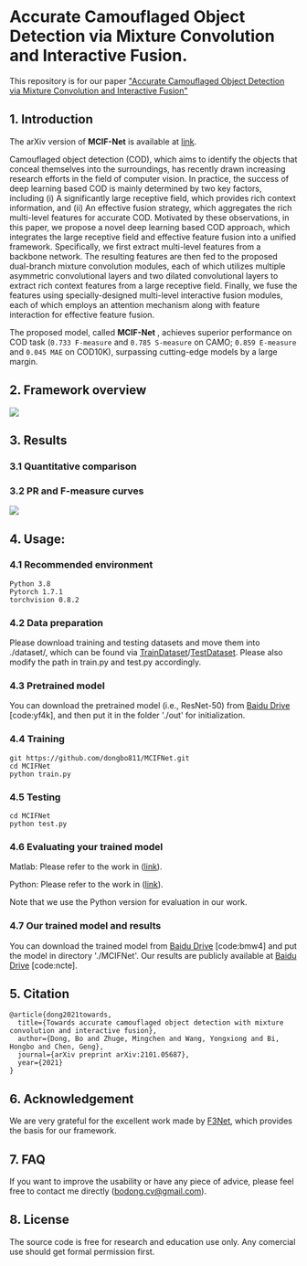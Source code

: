 # Accurate Camouflaged Object Detection via Mixture Convolution and Interactive Fusion.

This repository is for our paper ["Accurate Camouflaged Object Detection via Mixture Convolution and Interactive Fusion"](hxxx)



## 1. Introduction

The arXiv version of **MCIF-Net** is available at [link](hxxx).

Camouflaged object detection (COD), which aims to identify the objects that conceal themselves into the surroundings, has recently drawn increasing research efforts in the field of computer vision. In practice, the success of deep learning based COD is mainly determined by two key factors, including (i) A significantly large receptive field, which provides rich context information, and (ii) An effective fusion strategy, which aggregates the rich multi-level features for accurate COD. Motivated by these observations, in this paper, we propose a novel deep learning based COD approach, which integrates the large receptive field and effective feature fusion into a unified framework. Specifically, we first extract multi-level features from a backbone network. The resulting features are then fed to the proposed dual-branch mixture convolution modules, each of which utilizes multiple asymmetric convolutional layers and two dilated convolutional layers to extract rich context features from a large receptive field. Finally, we fuse the features using specially-designed multi-level interactive fusion modules, each of which employs an attention mechanism along with feature interaction for effective feature fusion.

The proposed model, called **MCIF-Net** , achieves superior performance on COD task (`0.733 F-measure` and `0.785 S-measure` on CAMO; `0.859 E-measure` and `0.045 MAE`  on COD10K), surpassing cutting-edge models by a large margin.

## 2. Framework overview

![](https://github.com/dongbo811/MCIFNet/blob/main/Figs/net.png)


## 3. Results

### 3.1 Quantitative comparison

### 3.2 PR and F-measure curves

![](https://github.com/dongbo811/MCIFNet/blob/main/Figs/pr_curve.png)

## 4. Usage:

### 4.1 Recommended environment

```
Python 3.8
Pytorch 1.7.1
torchvision 0.8.2
```

### 4.2 Data preparation

Please download training and testing datasets and move them into ./dataset/, which can be found via [TrainDataset](https://drive.google.com/u/0/uc?id=120wKRvwXpqqeEejw60lYsEyZ4SOicR3M&export=download)/[TestDataset](https://drive.google.com/u/0/uc?id=1bTIb2qo7WXfyLgCn43Pz0ZDQ4XceO9dE&export=download). Please also modify the path in train.py and test.py accordingly.


### 4.3 Pretrained model

You can download the pretrained model (i.e., ResNet-50) from [Baidu Drive](https://pan.baidu.com/s/17o9ixUYJlE_Xr6fjzqUF0Q) [code:yf4k], and then put it in the folder './out' for initialization. 

### 4.4 Training

```
git https://github.com/dongbo811/MCIFNet.git
cd MCIFNet 
python train.py
```

### 4.5 Testing

```
cd MCIFNet 
python test.py
```

### 4.6 Evaluating your trained model

Matlab: Please refer to the work in ([link](https://github.com/DengPingFan/SINet)).

Python: Please refer to the work in ([link](https://github.com/zyjwuyan/SOD_Evaluation_Metrics)).

Note that we use the Python version for evaluation in our work.


### 4.7 Our trained model and results

You can download the trained model from [Baidu Drive](https://pan.baidu.com/s/1logoYpfwNWDawOGotTSnAw) [code:bmw4] and put the model in directory './MCIFNet'. Our results are publicly available at [Baidu Drive](https://pan.baidu.com/s/1RKPgQr-9q81auZNR9_tlCQ) [code:ncte].

## 5. Citation

```
@article{dong2021towards,
  title={Towards accurate camouflaged object detection with mixture convolution and interactive fusion},
  author={Dong, Bo and Zhuge, Mingchen and Wang, Yongxiong and Bi, Hongbo and Chen, Geng},
  journal={arXiv preprint arXiv:2101.05687},
  year={2021}
}
```

## 6. Acknowledgement

We are very grateful for the excellent work made by [F3Net](https://github.com/weijun88/F3Net), which provides the basis for our framework.

## 7. FAQ

If you want to improve the usability or have any piece of advice, please feel free to contact me directly (bodong.cv@gmail.com).

## 8. License

The source code is free for research and education use only. Any comercial use should get formal permission first.

